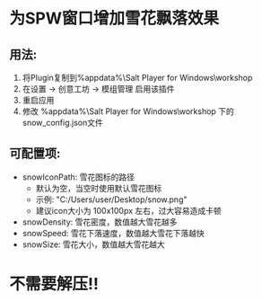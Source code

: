 # 为SPW窗口增加雪花飘落效果
## 用法:
1. 将Plugin复制到%appdata%\Salt Player for Windows\workshop
2. 在设置 → 创意工坊 → 模组管理 启用该插件
3. 重启应用
4. 修改 %appdata%\Salt Player for Windows\workshop 下的snow_config.json文件

## 可配置项:
- snowIconPath: 雪花图标的路径
  - 默认为空，当空时使用默认雪花图标
  - 示例: "C:/Users/user/Desktop/snow.png"
  - 建议icon大小为 100x100px 左右，过大容易造成卡顿
- snowDensity: 雪花密度，数值越大雪花越多
- snowSpeed: 雪花下落速度，数值越大雪花下落越快
- snowSize: 雪花大小，数值越大雪花越大

# **不需要解压!!**
